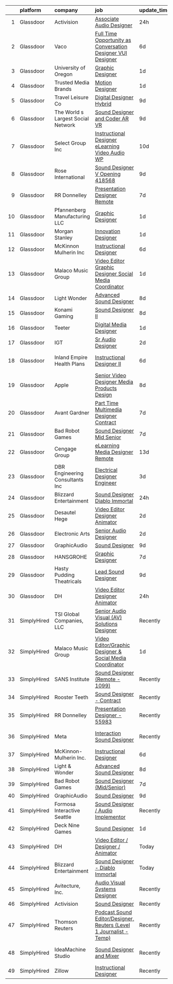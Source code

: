 

|    | platform    | company                            | job                                                                                                                                                                                                                                                                                                                                                                                                                                                                                                                                                                                                                                                                                                                                                                                                                                                                                                                                                         | update_time   | location                 |
|---:|:------------|:-----------------------------------|:------------------------------------------------------------------------------------------------------------------------------------------------------------------------------------------------------------------------------------------------------------------------------------------------------------------------------------------------------------------------------------------------------------------------------------------------------------------------------------------------------------------------------------------------------------------------------------------------------------------------------------------------------------------------------------------------------------------------------------------------------------------------------------------------------------------------------------------------------------------------------------------------------------------------------------------------------------|:--------------|:-------------------------|
|  1 | Glassdoor   | Activision                         | [Associate Audio Designer](https://www.glassdoor.com/partner/jobListing.htm?pos=118&ao=1136043&s=58&guid=000001826cc5a6f389878c82e8c3441b&src=GD_JOB_AD&t=SR&vt=w&cs=1_b0b1a47d&cb=1659682269255&jobListingId=1008054055283&jrtk=3-0-1g9mcb9om2gpi001-1g9mcb9p52f34000-8c79110d23674c70-)                                                                                                                                                                                                                                                                                                                                                                                                                                                                                                                                                                                                                                                                   | 24h           | Carlsbad, CA             |
|  2 | Glassdoor   | Vaco                               | [Full Time Opportunity as Conversation Designer  VUI Designer](https://www.glassdoor.com/partner/jobListing.htm?pos=108&ao=1110586&s=58&guid=000001826cc5a6f389878c82e8c3441b&src=GD_JOB_AD&t=SR&vt=w&ea=1&cs=1_25a0826c&cb=1659682269252&jobListingId=1008038225305&cpc=B076152010A3B66C&jrtk=3-0-1g9mcb9om2gpi001-1g9mcb9p52f34000-22fe34392769621c--6NYlbfkN0D_sybMACCpf9B-677oK5j6rPldVB6BlrVvFjO_o-GJZbzuF-qh4PxErFUqfUsv_6spGgQ7w2Pr4ya2qWlli_BM3wPrre60gIPq1Uth9jnDsvpZiOp71Cq_jQTQ_eOeIhL3xi8ovWLwoT8UC8f1spNzCCiZGtKecY_bBo5jFxt1LAIN8k9N4B5RxHCnUOhO5DtMNfdzWFdw7PSR_eM_TtizvGU5Xvsjc6gGyoOY4Y9ffexe4FlOZtkkVkC0hU4X6KVXkiavoUVMCwBtSjtbf0BDxzAFT_U8B2qKCdvscMhfMyftMtDGxjuRuWpAcjBZWx6n7J51MSwmre2U3ptET5Ds1ZkUOH8jmQY9kynk8g6gfJ4Vj07FeF8cd-2NPDfrmK3dcpGK-csu1qojCjgSTXNfTA0JI80R4hiLD2BUR7PYjRYjgG3YQaLdf4OgV_FDGpC2W9MNPA4njpwkrx-JUwk_pPs--DfQbKo3Svu5IJVP1o7oPH_ac1NfVywLLKmMbIcP0iuCBXZU7hhJx_8309bCJsQfLi_PxlWMGMTvxXvNAg%3D%3D)         | 6d            | New York, NY             |
|  3 | Glassdoor   | University of Oregon               | [Graphic Designer](https://www.glassdoor.com/partner/jobListing.htm?pos=119&ao=1136043&s=58&guid=000001826cc5a6f389878c82e8c3441b&src=GD_JOB_AD&t=SR&vt=w&cs=1_1d524f90&cb=1659682269256&jobListingId=1008051855572&jrtk=3-0-1g9mcb9om2gpi001-1g9mcb9p52f34000-54f56c4b806fe0f6-)                                                                                                                                                                                                                                                                                                                                                                                                                                                                                                                                                                                                                                                                           | 1d            | Eugene, OR               |
|  4 | Glassdoor   | Trusted Media Brands               | [Motion Designer](https://www.glassdoor.com/partner/jobListing.htm?pos=112&ao=1136043&s=58&guid=000001826cc5a6f389878c82e8c3441b&src=GD_JOB_AD&t=SR&vt=w&cs=1_df53bd98&cb=1659682269252&jobListingId=1008051952532&jrtk=3-0-1g9mcb9om2gpi001-1g9mcb9p52f34000-ccd4c43fddf6d43b-)                                                                                                                                                                                                                                                                                                                                                                                                                                                                                                                                                                                                                                                                            | 1d            | Remote                   |
|  5 | Glassdoor   | Travel   Leisure Co                | [Digital Designer  Hybrid ](https://www.glassdoor.com/partner/jobListing.htm?pos=122&ao=1136043&s=58&guid=000001826cc5a6f389878c82e8c3441b&src=GD_JOB_AD&t=SR&vt=w&cs=1_c3e8d380&cb=1659682269256&jobListingId=1008031768591&jrtk=3-0-1g9mcb9om2gpi001-1g9mcb9p52f34000-cbef82654d7509fd-)                                                                                                                                                                                                                                                                                                                                                                                                                                                                                                                                                                                                                                                                  | 9d            | Orlando, FL              |
|  6 | Glassdoor   | The World s Largest Social Network | [Sound Designer and Coder  AR VR ](https://www.glassdoor.com/partner/jobListing.htm?pos=106&ao=1110586&s=58&guid=000001826cc5a6f389878c82e8c3441b&src=GD_JOB_AD&t=SR&vt=w&ea=1&cs=1_b5b95780&cb=1659682269252&jobListingId=1008031528051&cpc=FD1C1DA32C38CFA7&jrtk=3-0-1g9mcb9om2gpi001-1g9mcb9p52f34000-d1ed5504a8a65788--6NYlbfkN0DSgjPPcnEdvoK3uuxfISLALE6pB1FR7YSHOr_tSg5_QGIhoz_2VqUepdcKLBLI_zTUk6gDwaoQ9vkRar14Io1kKPbXefvdlkqbmdhJjjOpMuV23xDsFSOubHWW3nkVkpuXNylbmaW36egpUC2PG6x2MjnebJXPwoENwa0jyus1-mMaCYYJOL_GXjuZxbFom4E4Trg7Lf8wL2sBiZZ5g4DY1c0rPCR_wf6kCIeyUqjUfapOkpDSFiLTm_sR5D5l1RmMMiYyCVosLklywV1jQDkDfpJdtsXsCrP7kaiaR-Ly5mXI2PZn9tOmYHKJlRVgyztA7UMqI_fKTPaHYslU8KaTxfAOzgyaStR50ko1iGaBJdB047UQtVoVOCqvDYL6hpnwDIPmF2kDYvI8-0DigdvopzyhB0pbxkNH6a0phDHmfv4nVHH3kQaseS2YjKA87gWx0I8sxgL3KSQCE7EpzPm15OZ3b5bxWlLVk1g0UI-gZBQz3BxS101xrCGC81WzfYQu51PXbuzpXdjZ5_deQ_CJfPPX8t5uHxa3WZVKNFcXzk8-ozILUiui5g2JDOFNuExWpvx0Su3xI1AHv5WhoMBj) | 9d            | Philadelphia, PA         |
|  7 | Glassdoor   | Select Group Inc                   | [Instructional Designer  eLearning  Video Audio    WP](https://www.glassdoor.com/partner/jobListing.htm?pos=107&ao=1110586&s=58&guid=000001826cc5a6f389878c82e8c3441b&src=GD_JOB_AD&t=SR&vt=w&ea=1&cs=1_592b0508&cb=1659682269252&jobListingId=1008027501737&cpc=723ADC3DFE402989&jrtk=3-0-1g9mcb9om2gpi001-1g9mcb9p52f34000-10340dc23f99d007--6NYlbfkN0Bcn-ADAbRvyrq3DH3YqD1gQOSfU_zTPvvfh0XXiz3pBAa41gXbEVBKQgVaXyt5edKUJsX5Z9brsv9nZw77TNjVlVeWafETMC7Xw_A0mwHT6RYlFqUtUoEPkQCGfw4DZTw7uB0z5WiikGPQhpEkL8PFQqFT-PcMr0lcaTdAx3W6l-HtnWqYYEZOvMc30l2fTqXVJ35mptNTkoyss7uawSrjBiCG_kHnb_jkb4ZlglRYPu97lSr9vAKh60zoPFOAM4tT5M6nqnXwVut-3co61ZFRtElbcYcflakzI5UZ2paCp8T0YUK8S9t16WO5FCKb7Qwtwb8Z3J-6Ti7r56Jmhvl6hIKKqkhE_qaQcLzgo9wvqC9iXdueJHghwvEgvjhgZEhhM0w93hmGjUGAY2sYsytLY8XGbpDSGEq3-k4aIJIgbuwNhlD9CH4KK8BZyd2ox51bFKRca8uTV28IbEJnA3pjKtF_yCmklfZtNmNZuyqFgZ2_4of9ba0ylfUU2M70nVNh_h5hMe-i0w%3D%3D)                                                 | 10d           | White Plains, NY         |
|  8 | Glassdoor   | Rose International                 | [Sound Designer V Opening  418568](https://www.glassdoor.com/partner/jobListing.htm?pos=105&ao=1110586&s=58&guid=000001826cc5a6f389878c82e8c3441b&src=GD_JOB_AD&t=SR&vt=w&ea=1&cs=1_e10286d8&cb=1659682269252&jobListingId=1008030729670&cpc=75B6770C194DCF89&jrtk=3-0-1g9mcb9om2gpi001-1g9mcb9p52f34000-a20623011cb248eb--6NYlbfkN0B6gYLiPzX3Klpbl49OuxoIZqVtnvEet7IZUhlrZDSG3sY-I6CIGHSMA_bS7ldJ8pOXMIXNeNyydXsX95pvzPg5BddHE-JXPnLngZ30cnLDc1iDIozZEqqJfstNoVEA0Y0ziXhbePzU2aWttrzMukYrAbICdJmtiDj_lX11sumIShj0cH4jV8vRyK2YT_cFh-aA-uNErkWfleKWhPjRs-lLxyg7gXrI21xZuXxhxRL5x7VUxcNcUgXZRfR5kwUK7t7oa16xOxtdLf0qfRbttgJz1QQ6iky9oGqGbyPaQuL7Z-LN31DFoci4of1BU28Zq7KVfIPEoUSkZRhPP08Uu8vZlSUzhOuBOeJ4YMb9dzD_Dj2lNLE-dVDbcYypYeSjqv22oXXCNYp2SizfaXd2mvFmaguOsUp512YMeZDz3c5_b7MjXwIAtm0ip-QDokmwSKmNzeutp4dsFKDeITxHRWzaTyGn-H9DR4IErDPOnx-PmitZ_2elbWpBKgBopU4ip7MW7eLPdH8R2DfCOaanHaMH)                                                                 | 9d            | Seattle, WA              |
|  9 | Glassdoor   | RR Donnelley                       | [Presentation Designer  Remote ](https://www.glassdoor.com/partner/jobListing.htm?pos=115&ao=1136043&s=58&guid=000001826cc5a6f389878c82e8c3441b&src=GD_JOB_AD&t=SR&vt=w&cs=1_6f722f28&cb=1659682269253&jobListingId=1008036762756&jrtk=3-0-1g9mcb9om2gpi001-1g9mcb9p52f34000-52992746147b27cc-)                                                                                                                                                                                                                                                                                                                                                                                                                                                                                                                                                                                                                                                             | 7d            | Remote                   |
| 10 | Glassdoor   | Pfannenberg Manufacturing LLC      | [Graphic Designer](https://www.glassdoor.com/partner/jobListing.htm?pos=104&ao=1110586&s=58&guid=000001826cc5a6f389878c82e8c3441b&src=GD_JOB_AD&t=SR&vt=w&ea=1&cs=1_3c5765f1&cb=1659682269252&jobListingId=1008050419234&cpc=5EFBB0462F9C6B7A&jrtk=3-0-1g9mcb9om2gpi001-1g9mcb9p52f34000-4d785862bc0e19b7--6NYlbfkN0AakyOTjEZNreXXt2Vg2QxN29YmDSS12MpPIAW0YUpO-bhjitwDthpKKUtE1wHEBohxXHh6EQS9l-eTL14B8EU01tujiSegCZfo0U7cS5QzF-DN5KNQTZCV9a5Eo0-o0AzCgi9a2B4lOnpdQ1lb1khezqIgXFvO7NbZuwNyFLXXLb7vk5ShaIUSu5hQz7c0tkteuup6xbpNy0D1Syj-mR7TNufTedQ3QEMKrTU7AUvPq-sHBfk6oXsXDeYyyUuaNhi8n-4UG69fqXxle8L-kKKmgbWoWFxnpbisv9tK9B8VXkG0Ikdw7eg1GMaOlTogDEyaJlu8Z7F8lp5pPhFy-whBYkwoDgfsCZ9RLk1JEKs4lF5h15XRjlgRmL_Y_luPaXkR8AA5-glPDP_xYvexBun7-ekucV46jd_a-hi9o6U6_qsXZkagWZjhjVnL9JmouClUP9t8xnsDkK3yraw_X1otmlwpmJy2gqYYNzAYlGPOdKDUzpqFYJn-rJVdM9WMsCA%3D)                                                                                                   | 1d            | Lancaster, NY            |
| 11 | Glassdoor   | Morgan Stanley                     | [Innovation Designer](https://www.glassdoor.com/partner/jobListing.htm?pos=117&ao=1136043&s=58&guid=000001826cc5a6f389878c82e8c3441b&src=GD_JOB_AD&t=SR&vt=w&cs=1_ae2b76a9&cb=1659682269255&jobListingId=1008051613441&jrtk=3-0-1g9mcb9om2gpi001-1g9mcb9p52f34000-191b5efe6bfe5ddb-)                                                                                                                                                                                                                                                                                                                                                                                                                                                                                                                                                                                                                                                                        | 1d            | New York, NY             |
| 12 | Glassdoor   | McKinnon Mulherin Inc              | [Instructional Designer](https://www.glassdoor.com/partner/jobListing.htm?pos=102&ao=1110586&s=58&guid=000001826cc5a6f389878c82e8c3441b&src=GD_JOB_AD&t=SR&vt=w&ea=1&cs=1_c53c7a77&cb=1659682269251&jobListingId=1008038259354&cpc=F41FEAB56D215062&jrtk=3-0-1g9mcb9om2gpi001-1g9mcb9p52f34000-b79d356b2e0b1b2b--6NYlbfkN0Do5QFzN38Y34HuVbLllh1qUYEnDt35-niNPYCvkBnqz70wgTe_sRQKCftrUQxahl6ZQb-CsDXP_KFc4gkDxxZVZMtSP1usQFc6vgj8Mev0Y9Uo8dVZ4yv_wyvdsi_Gg1ZSeNUFd900znSRQ6N6sb3AyxJeaFqhjTfM3WXr9E9m07w3f1mauOUW229jvEMD46t5YHWZeKWZoa7i3o6gRb56JWqdIMpZQdjypateJtG81spxkGfgFcNS8Bb-mfACxc2ZdY0xrD18InUNeHr68MgF5LPk0M9gTGGtkKKRSKJc-GXRgVmn0NvsQnEdxc3A1RAJ1LF9YQvbHuXIKjur-Sl8BNhB0qBxp0BVpPvlr7lmlVx8GYQrs40vPe-TPIH6nvbO4is-HPBSXtWoKqM1S37aXHD2atI5mAwuFjkj2kctxjom0YDBL8flofNt0YXH8eszVcyT8CaziZHJ5lNBf12lmGDFYw6cSmVV8Yo93HN8Q6V68ky2tZfT)                                                                                                           | 6d            | Remote                   |
| 13 | Glassdoor   | Malaco Music Group                 | [Video Editor Graphic Designer   Social Media Coordinator](https://www.glassdoor.com/partner/jobListing.htm?pos=103&ao=1110586&s=58&guid=000001826cc5a6f389878c82e8c3441b&src=GD_JOB_AD&t=SR&vt=w&ea=1&cs=1_18b50db0&cb=1659682269251&jobListingId=1008050606532&cpc=7F925F5888094D6A&jrtk=3-0-1g9mcb9om2gpi001-1g9mcb9p52f34000-032f865bd9ee7d0b--6NYlbfkN0AjYf5Qys17sPgkFKqWbnfQoZPZ9LfbKQbr3xG7f3WSbJKFA7p7T5Gl8ZeRW3WFFev5P5pozGdx2fb8kZ651nSZUtHVfvKcYCsfE1S_OdwjAkxGiuhGBiLTKwM5iWSoMayNwaEGmxHY29AAJePxKhD880ECMx5VeFYMO3gAW6FanL1qCTR_Rxt1IqBCQBLeGrJ_Gf9FBxAntRymwNqjkwaU4h9NofGkOVft1-A-sXU6f2rFWDN4u_1OCexDs7EPDKb1YPjvu3HrIVA7GqusWl2-aP2tS7DmeBhGHAY8hJidrZK9gWA4C4tI4WCMNk_ywEIpi6kXlELfV7egWjDo7dwkuetfyIxZBy7jtinJlUhj7-NO_8X-g2bFsnWD5-02E3oiFnPBqlDY0z8n0Ka6CC8NUfasjZ0DHg643RWzJg3pzC2mYylnYAgFYLYSxxbzQQ3zQRJeMV7EN4WrrCBOzTWAMms9EQ6r9Txz_KFEQ5FLrbmvViuQMzluP-yow_wcROvtA4J31CpGzY4pTbw3Lcnl2DHEJbvn9zeP6JcyhE3RlA%3D%3D)             | 1d            | Jackson, MS              |
| 14 | Glassdoor   | Light   Wonder                     | [Advanced Sound Designer](https://www.glassdoor.com/partner/jobListing.htm?pos=111&ao=1136043&s=58&guid=000001826cc5a6f389878c82e8c3441b&src=GD_JOB_AD&t=SR&vt=w&ea=1&cs=1_4e67f532&cb=1659682269252&jobListingId=1008033515982&jrtk=3-0-1g9mcb9om2gpi001-1g9mcb9p52f34000-f4541201029f9ba4-)                                                                                                                                                                                                                                                                                                                                                                                                                                                                                                                                                                                                                                                               | 8d            | Las Vegas, NV            |
| 15 | Glassdoor   | Konami Gaming                      | [Sound Designer II](https://www.glassdoor.com/partner/jobListing.htm?pos=116&ao=1136043&s=58&guid=000001826cc5a6f389878c82e8c3441b&src=GD_JOB_AD&t=SR&vt=w&cs=1_48ad8694&cb=1659682269255&jobListingId=1008033846903&jrtk=3-0-1g9mcb9om2gpi001-1g9mcb9p52f34000-87593e7d8a9b6aa9-)                                                                                                                                                                                                                                                                                                                                                                                                                                                                                                                                                                                                                                                                          | 8d            | Las Vegas, NV            |
| 16 | Glassdoor   | Teeter                             | [Digital Media Designer](https://www.glassdoor.com/partner/jobListing.htm?pos=120&ao=1136043&s=58&guid=000001826cc5a6f389878c82e8c3441b&src=GD_JOB_AD&t=SR&vt=w&ea=1&cs=1_5a9f11db&cb=1659682269256&jobListingId=1008050641753&jrtk=3-0-1g9mcb9om2gpi001-1g9mcb9p52f34000-5966d2192ffe7148-)                                                                                                                                                                                                                                                                                                                                                                                                                                                                                                                                                                                                                                                                | 1d            | Bonney Lake, WA          |
| 17 | Glassdoor   | IGT                                | [Sr  Audio Designer](https://www.glassdoor.com/partner/jobListing.htm?pos=127&ao=1136043&s=58&guid=000001826cc5a6f389878c82e8c3441b&src=GD_JOB_AD&t=SR&vt=w&cs=1_35587c71&cb=1659682269256&jobListingId=1008048191609&jrtk=3-0-1g9mcb9om2gpi001-1g9mcb9p52f34000-834211ba841897a4-)                                                                                                                                                                                                                                                                                                                                                                                                                                                                                                                                                                                                                                                                         | 2d            |                          |
| 18 | Glassdoor   | Inland Empire Health Plans         | [Instructional Designer II](https://www.glassdoor.com/partner/jobListing.htm?pos=126&ao=1136043&s=58&guid=000001826cc5a6f389878c82e8c3441b&src=GD_JOB_AD&t=SR&vt=w&cs=1_746b4b13&cb=1659682269256&jobListingId=1008038451474&jrtk=3-0-1g9mcb9om2gpi001-1g9mcb9p52f34000-af5a440ae4e399db-)                                                                                                                                                                                                                                                                                                                                                                                                                                                                                                                                                                                                                                                                  | 6d            | Rancho Cucamonga, CA     |
| 19 | Glassdoor   | Apple                              | [Senior Video Designer  Media Products Design](https://www.glassdoor.com/partner/jobListing.htm?pos=123&ao=1136043&s=58&guid=000001826cc5a6f389878c82e8c3441b&src=GD_JOB_AD&t=SR&vt=w&cs=1_0c4ea151&cb=1659682269256&jobListingId=1008034509696&jrtk=3-0-1g9mcb9om2gpi001-1g9mcb9p52f34000-0ba0449cafc5897b-)                                                                                                                                                                                                                                                                                                                                                                                                                                                                                                                                                                                                                                               | 8d            | Culver City, CA          |
| 20 | Glassdoor   | Avant Gardner                      | [Part Time Multimedia Designer  Contract ](https://www.glassdoor.com/partner/jobListing.htm?pos=129&ao=1136043&s=58&guid=000001826cc5a6f389878c82e8c3441b&src=GD_JOB_AD&t=SR&vt=w&ea=1&cs=1_e858151b&cb=1659682269257&jobListingId=1008036220645&jrtk=3-0-1g9mcb9om2gpi001-1g9mcb9p52f34000-2ad04938b70a504d-)                                                                                                                                                                                                                                                                                                                                                                                                                                                                                                                                                                                                                                              | 7d            | Remote                   |
| 21 | Glassdoor   | Bad Robot Games                    | [Sound Designer  Mid Senior ](https://www.glassdoor.com/partner/jobListing.htm?pos=114&ao=1136043&s=58&guid=000001826cc5a6f389878c82e8c3441b&src=GD_JOB_AD&t=SR&vt=w&cs=1_260abee2&cb=1659682269253&jobListingId=1008036730582&jrtk=3-0-1g9mcb9om2gpi001-1g9mcb9p52f34000-67b27b83295828af-)                                                                                                                                                                                                                                                                                                                                                                                                                                                                                                                                                                                                                                                                | 7d            | Santa Monica, CA         |
| 22 | Glassdoor   | Cengage Group                      | [eLearning Media Designer  Remote ](https://www.glassdoor.com/partner/jobListing.htm?pos=124&ao=1136043&s=58&guid=000001826cc5a6f389878c82e8c3441b&src=GD_JOB_AD&t=SR&vt=w&cs=1_2b763b69&cb=1659682269256&jobListingId=1008022740182&jrtk=3-0-1g9mcb9om2gpi001-1g9mcb9p52f34000-8a99bf06a3c1a759-)                                                                                                                                                                                                                                                                                                                                                                                                                                                                                                                                                                                                                                                          | 13d           | Temecula, CA             |
| 23 | Glassdoor   | DBR Engineering Consultants  Inc   | [Electrical Designer  Engineer](https://www.glassdoor.com/partner/jobListing.htm?pos=128&ao=1136043&s=58&guid=000001826cc5a6f389878c82e8c3441b&src=GD_JOB_AD&t=SR&vt=w&ea=1&cs=1_0de2539e&cb=1659682269257&jobListingId=1008044267670&jrtk=3-0-1g9mcb9om2gpi001-1g9mcb9p52f34000-b8e9d516e0139291-)                                                                                                                                                                                                                                                                                                                                                                                                                                                                                                                                                                                                                                                         | 3d            | El Paso, TX              |
| 24 | Glassdoor   | Blizzard Entertainment             | [Sound Designer   Diablo Immortal](https://www.glassdoor.com/partner/jobListing.htm?pos=110&ao=1136043&s=58&guid=000001826cc5a6f389878c82e8c3441b&src=GD_JOB_AD&t=SR&vt=w&cs=1_da6e88e6&cb=1659682269252&jobListingId=1008054412065&jrtk=3-0-1g9mcb9om2gpi001-1g9mcb9p52f34000-81ce4dea9804f6ce-)                                                                                                                                                                                                                                                                                                                                                                                                                                                                                                                                                                                                                                                           | 24h           | Irvine, CA               |
| 25 | Glassdoor   | Desautel Hege                      | [Video Editor   Designer   Animator](https://www.glassdoor.com/partner/jobListing.htm?pos=113&ao=1136043&s=58&guid=000001826cc5a6f389878c82e8c3441b&src=GD_JOB_AD&t=SR&vt=w&cs=1_bf17bc9b&cb=1659682269252&jobListingId=1008048371175&jrtk=3-0-1g9mcb9om2gpi001-1g9mcb9p52f34000-d582c49682f17ec1-)                                                                                                                                                                                                                                                                                                                                                                                                                                                                                                                                                                                                                                                         | 2d            | Remote                   |
| 26 | Glassdoor   | Electronic Arts                    | [Senior Audio Designer](https://www.glassdoor.com/partner/jobListing.htm?pos=121&ao=1136043&s=58&guid=000001826cc5a6f389878c82e8c3441b&src=GD_JOB_AD&t=SR&vt=w&cs=1_17883ec6&cb=1659682269256&jobListingId=1008048059555&jrtk=3-0-1g9mcb9om2gpi001-1g9mcb9p52f34000-1541fe2afeb6e4ee-)                                                                                                                                                                                                                                                                                                                                                                                                                                                                                                                                                                                                                                                                      | 2d            | Orlando, FL              |
| 27 | Glassdoor   | GraphicAudio                       | [Sound Designer](https://www.glassdoor.com/partner/jobListing.htm?pos=109&ao=1136043&s=58&guid=000001826cc5a6f389878c82e8c3441b&src=GD_JOB_AD&t=SR&vt=w&ea=1&cs=1_4c468ccb&cb=1659682269252&jobListingId=1008030924967&jrtk=3-0-1g9mcb9om2gpi001-1g9mcb9p52f34000-11eab6568f6cedab-)                                                                                                                                                                                                                                                                                                                                                                                                                                                                                                                                                                                                                                                                        | 9d            | Remote                   |
| 28 | Glassdoor   | HANSGROHE                          | [Graphic Designer](https://www.glassdoor.com/partner/jobListing.htm?pos=130&ao=1136043&s=58&guid=000001826cc5a6f389878c82e8c3441b&src=GD_JOB_AD&t=SR&vt=w&ea=1&cs=1_2db12e15&cb=1659682269257&jobListingId=1008036225575&jrtk=3-0-1g9mcb9om2gpi001-1g9mcb9p52f34000-ad98a05c18e65a92-)                                                                                                                                                                                                                                                                                                                                                                                                                                                                                                                                                                                                                                                                      | 7d            | Alpharetta, GA           |
| 29 | Glassdoor   | Hasty Pudding Theatricals          | [Lead Sound Designer](https://www.glassdoor.com/partner/jobListing.htm?pos=125&ao=1136043&s=58&guid=000001826cc5a6f389878c82e8c3441b&src=GD_JOB_AD&t=SR&vt=w&ea=1&cs=1_b21d5344&cb=1659682269256&jobListingId=1008030933496&jrtk=3-0-1g9mcb9om2gpi001-1g9mcb9p52f34000-84b1517d806001da-)                                                                                                                                                                                                                                                                                                                                                                                                                                                                                                                                                                                                                                                                   | 9d            | Cambridge, MA            |
| 30 | Glassdoor   | DH                                 | [Video Editor   Designer   Animator](https://www.glassdoor.com/partner/jobListing.htm?pos=101&ao=1110586&s=58&guid=000001826cc5a6f389878c82e8c3441b&src=GD_JOB_AD&t=SR&vt=w&cs=1_ad8bae9b&cb=1659682269251&jobListingId=1008053030426&cpc=B63DE67CBF13A213&jrtk=3-0-1g9mcb9om2gpi001-1g9mcb9p52f34000-8540f31fbe040bdc--6NYlbfkN0DkiDbNzx3nMteKl1DOffe2-pUwdFEKZc58rj7JhRAzbL2zdLXYKHnE_J538JZGNpBqoevEttY5BkvZeuoyYk4_Dw8lqDixsDJODMWdKmffGbUvBg24my8ed6GDgLnhBltesNG3re2xnJHmfl9yA1Is5R03Po46pIuq56bVETX6A8AwjbdRXuSfV6P0xPyTAK8jb0eelsZQ_dfKoHrrvI8txhAo73beqRjj4kWJeiuLmWJZ9xM9zOyw7EEKet-wCe5RMjwHoDhWBzNM9vxCTQHojCgWAAyK0hQf9Ut1mwdcyo1j3DG8qZRlAxs_YiuOjJA3oNYfi-h71gEdCIvBNacvtOi1e2EnqkjtBwvdarTQPqvlY-oIDWUItxhfn4pa-5PdY4OWWBhe49EKj6uW7s7Uzsgey8NbYBbvCy3BWWoZGeZgcyitEZqFSnb6hM0MfuOk-KXNQuKqK0QGlgf2sk5Gbr9q5YPspZoXeCHdlOmdn5rh1D6AlJkb0_OAbOXvYypwFQyky_-T0u-ws0bmvKUEJwvK0eFznCYjmAVgWsMnBwYyG5EsZnI61oFn-afj6oA%3D)                      | 24h           | Tacoma, WA               |
| 31 | SimplyHired | TSI Global Companies, LLC          | [Senior Audio Visual (AV) Solutions Designer](https://www.simplyhired.com/job/gC6BuW-HQkJg4Bj-NQWe2TEtTghx8upV1Lb7O71-Bjc9jAWZajwdSw?q=sound+designer)                                                                                                                                                                                                                                                                                                                                                                                                                                                                                                                                                                                                                                                                                                                                                                                                      | Recently      | Missouri                 |
| 32 | SimplyHired | Malaco Music Group                 | [Video Editor/Graphic Designer & Social Media Coordinator](https://www.simplyhired.com/job/eJLXDTLG_whbt-w51qFxj2q8KoxV59oxxRVd7b1-a18929poYQj5dg?q=sound+designer)                                                                                                                                                                                                                                                                                                                                                                                                                                                                                                                                                                                                                                                                                                                                                                                         | 1d            | Jackson, MS              |
| 33 | SimplyHired | SANS Institute                     | [Sound Designer (Remote - 1099)](https://www.simplyhired.com/job/l5XtJmV5Za5NPAoCY67pJ8osv7Dd9cygFT5KvUQHRZZ5LCw9cI7qOA?q=sound+designer)                                                                                                                                                                                                                                                                                                                                                                                                                                                                                                                                                                                                                                                                                                                                                                                                                   | Recently      | Bethesda, MD             |
| 34 | SimplyHired | Rooster Teeth                      | [Sound Designer - Contract](https://www.simplyhired.com/job/9KdiR85ZI2gR9N4RdhD9EExQNXWroZraddVjovjDND8QUzOK69wDOQ?q=sound+designer)                                                                                                                                                                                                                                                                                                                                                                                                                                                                                                                                                                                                                                                                                                                                                                                                                        | Recently      | Austin, TX               |
| 35 | SimplyHired | RR Donnelley                       | [Presentation Designer - 55983](https://www.simplyhired.com/job/nzNGc13izzY73sBqAJfiC6LMZpqM2ug1TTgdTTeV3PfiJisVJpF4mg?q=sound+designer)                                                                                                                                                                                                                                                                                                                                                                                                                                                                                                                                                                                                                                                                                                                                                                                                                    | Recently      | Phoenix, AZ              |
| 36 | SimplyHired | Meta                               | [Interaction Sound Designer](https://www.simplyhired.com/job/mplvSrvMBOxSLEb4C2fFVneTxFfUA8PxXDMKCwHyApdSP2DLzzrNeg?q=sound+designer)                                                                                                                                                                                                                                                                                                                                                                                                                                                                                                                                                                                                                                                                                                                                                                                                                       | Recently      | Seattle, WA +4 locations |
| 37 | SimplyHired | McKinnon-Mulherin Inc.             | [Instructional Designer](https://www.simplyhired.com/job/7NSki6VNbVY2TWqP1BYk9Dz539wu-g6z9ZK8XIuAPUsN0Z9wlp80cw?q=sound+designer)                                                                                                                                                                                                                                                                                                                                                                                                                                                                                                                                                                                                                                                                                                                                                                                                                           | 6d            | Remote                   |
| 38 | SimplyHired | Light & Wonder                     | [Advanced Sound Designer](https://www.simplyhired.com/job/oxHvYp0QWceibR-QkmiITBFgRGHJsETrZw9KOd9jlBeKNoSRVbiyww?q=sound+designer)                                                                                                                                                                                                                                                                                                                                                                                                                                                                                                                                                                                                                                                                                                                                                                                                                          | 8d            | Las Vegas, NV            |
| 39 | SimplyHired | Bad Robot Games                    | [Sound Designer (Mid/Senior)](https://www.simplyhired.com/job/5k7lNxd5mPx4SDP11_bQMCoaI3zXskx9LCyK6sAv6bc57TMyAoaPVQ?q=sound+designer)                                                                                                                                                                                                                                                                                                                                                                                                                                                                                                                                                                                                                                                                                                                                                                                                                      | 7d            | Santa Monica, CA         |
| 40 | SimplyHired | GraphicAudio                       | [Sound Designer](https://www.simplyhired.com/job/tpxG3u0VMzCKteQYdKolpCqGoSBv-BSP6-ugLnAgXYs5lOtcbAckwg?q=sound+designer)                                                                                                                                                                                                                                                                                                                                                                                                                                                                                                                                                                                                                                                                                                                                                                                                                                   | 9d            | Remote                   |
| 41 | SimplyHired | Formosa Interactive Seattle        | [Sound Designer / Audio Implementor](https://www.simplyhired.com/job/vlF4rzpIgemNyADbSUoWC36FtYYh2ouWspqfTFtuxzveh07-6RCwmg?q=sound+designer)                                                                                                                                                                                                                                                                                                                                                                                                                                                                                                                                                                                                                                                                                                                                                                                                               | Recently      | Seattle, WA              |
| 42 | SimplyHired | Deck Nine Games                    | [Sound Designer](https://www.simplyhired.com/job/iz6i-HlUxxVIfGstw4fVaxnhc2kyEC3JD6ixIrv1CjJkn928zMpmow?q=sound+designer)                                                                                                                                                                                                                                                                                                                                                                                                                                                                                                                                                                                                                                                                                                                                                                                                                                   | 1d            | United States            |
| 43 | SimplyHired | DH                                 | [Video Editor / Designer / Animator](https://www.simplyhired.com/job/CDRJ3JO1i7mhJKDkH6j4dxe6_QqU_nepigSuHV2hvfUKxIKk9hc1WA?q=sound+designer)                                                                                                                                                                                                                                                                                                                                                                                                                                                                                                                                                                                                                                                                                                                                                                                                               | Today         | Spokane, WA              |
| 44 | SimplyHired | Blizzard Entertainment             | [Sound Designer - Diablo Immortal](https://www.simplyhired.com/job/be44SuZxxfwebqNPsGkhf71yHynOZ_Q7VRJIkl51HzMzpl7Qx8Iqxg?q=sound+designer)                                                                                                                                                                                                                                                                                                                                                                                                                                                                                                                                                                                                                                                                                                                                                                                                                 | Today         | Irvine, CA               |
| 45 | SimplyHired | Avitecture, Inc.                   | [Audio Visual Systems Designer](https://www.simplyhired.com/job/lcOFg6ZDywhpyY38HSmc4-H7ZZ6YtoMNs8J8nSuaAlV3BQGgfFbcwQ?q=sound+designer)                                                                                                                                                                                                                                                                                                                                                                                                                                                                                                                                                                                                                                                                                                                                                                                                                    | Recently      | Sterling, VA             |
| 46 | SimplyHired | Activision                         | [Sound Designer](https://www.simplyhired.com/job/i7qlcqa6pP-srEpgyNNEjRvZmW5tDc8R6vUqXUq0hP94Ee2Cl5AgeQ?q=sound+designer)                                                                                                                                                                                                                                                                                                                                                                                                                                                                                                                                                                                                                                                                                                                                                                                                                                   | Recently      | Austin, TX               |
| 47 | SimplyHired | Thomson Reuters                    | [Podcast Sound Editor/Designer, Reuters (Level 1 Journalist - Temp)](https://www.simplyhired.com/job/uG-XthcUGLXnvuEzIlGytwXEKmlli3kPZ-eKAScvB6T34fnayI1PJg?q=sound+designer)                                                                                                                                                                                                                                                                                                                                                                                                                                                                                                                                                                                                                                                                                                                                                                               | Recently      | New York, NY             |
| 48 | SimplyHired | IdeaMachine Studio                 | [Sound Designer and Mixer](https://www.simplyhired.com/job/3_cnKWbKCzfz8K406esix9aXeGkS2iLw6vp3jwYHfDLUWBO0TV9GDQ?q=sound+designer)                                                                                                                                                                                                                                                                                                                                                                                                                                                                                                                                                                                                                                                                                                                                                                                                                         | Recently      | San Francisco, CA        |
| 49 | SimplyHired | Zillow                             | [Instructional Designer](https://www.simplyhired.com/job/Sz8UpLpOtW2iMiVKkGCCaLdLcXP5QTQucu96qxeObw90hM7TUNkajQ?q=sound+designer)                                                                                                                                                                                                                                                                                                                                                                                                                                                                                                                                                                                                                                                                                                                                                                                                                           | Recently      | Remote                   |